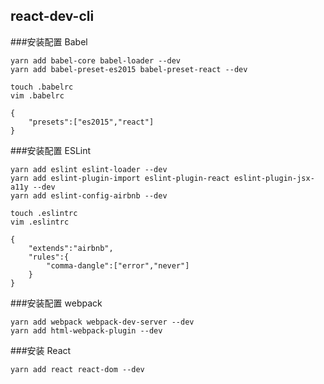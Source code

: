 ## react-dev-cli

###安装配置 Babel

```
yarn add babel-core babel-loader --dev
yarn add babel-preset-es2015 babel-preset-react --dev
```

```
touch .babelrc
vim .babelrc
```

```
{
	"presets":["es2015","react"]
}
```

###安装配置 ESLint

```
yarn add eslint eslint-loader --dev
yarn add eslint-plugin-import eslint-plugin-react eslint-plugin-jsx-a11y --dev
yarn add eslint-config-airbnb --dev
```

```
touch .eslintrc
vim .eslintrc
```

```
{
	"extends":"airbnb",
	"rules":{
		"comma-dangle":["error","never"]
	}
}
```

###安装配置 webpack

```
yarn add webpack webpack-dev-server --dev
yarn add html-webpack-plugin --dev
```

###安装 React
```
yarn add react react-dom --dev
```





































